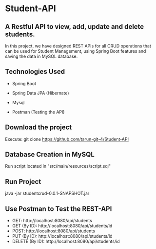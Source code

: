 # Student-API
## A Restful API to view, add, update and delete students.
In this project, we have designed REST APIs for all CRUD operations that can be used for Student Management, using Spring Boot features and saving the data in MySQL database.
## Technologies Used
* Spring Boot

* Spring Data JPA (Hibernate)

* Mysql

* Postman (Testing the API)

## Download the project
Execute: git clone https://github.com/tarun-git-4/Student-API

## Database Creation in MySQL
Run script located in "src/main/resources/script.sql"

## Run Project
java -jar studentcrud-0.0.1-SNAPSHOT.jar

## Use Postman to Test the REST-API
* GET: http://localhost:8080/api/students
* GET (By ID): http://localhost:8080/api/students/id
* POST: http://localhost:8080/api/students
* PUT (By ID): http://localhost:8080/api/students/id
* DELETE (By ID): http://localhost:8080/api/students/id
